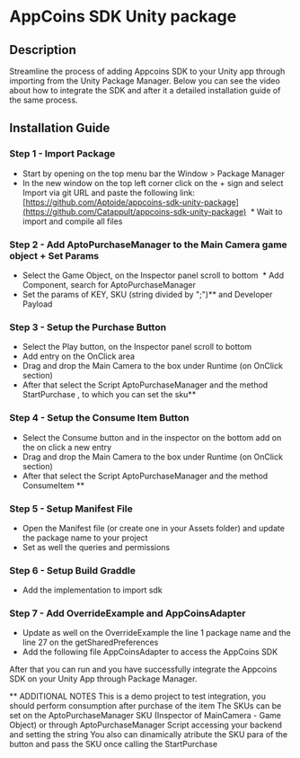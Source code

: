 
# AppCoins SDK Unity package

## Description

Streamline the process of adding Appcoins SDK to your Unity app through importing from the Unity Package Manager. Below you can see the video about how to integrate the SDK and after it a detailed installation guide of the same process.

<!---               
## Video

[![IMAGE ALT TEXT HERE](https://img.youtube.com/vi/m-EZxdb7sUY/0.jpg)](https://www.youtube.com/watch?v=m-EZxdb7sUY)
-->
## Installation Guide

### Step 1 - Import Package
* Start by opening on the top menu bar the Window > Package Manager
* In the new window on the top left corner click on the + sign and select Import via git URL and paste the following link: [https://github.com/Aptoide/appcoins-sdk-unity-package](https://github.com/Catappult/appcoins-sdk-unity-package)
 * Wait to import and compile all files

### Step 2 - Add AptoPurchaseManager to the Main Camera game object + Set Params
* Select the Game Object, on the Inspector panel scroll to bottom
 * Add Component, search for AptoPurchaseManager
* Set the params of KEY, SKU (string divided by ";")** and Developer Payload 

### Step 3 - Setup the Purchase Button 
* Select the Play button, on the Inspector panel scroll to bottom
* Add entry on the OnClick area
* Drag and drop the Main Camera to the box under Runtime (on OnClick section) 
* After that select the Script AptoPurchaseManager and the method StartPurchase , to which you can set the sku**

### Step 4 - Setup the Consume Item Button
* Select the Consume button and in the inspector on the bottom add on the on click a new entry 
* Drag and drop the Main Camera to the box under Runtime (on OnClick section) 
* After that select the Script AptoPurchaseManager and the method ConsumeItem **

### Step 5 - Setup Manifest File
* Open the Manifest file (or create one in your Assets folder) and update the package name to your project 
* Set as well the queries and permissions

### Step 6 - Setup Build Graddle
* Add the implementation to import sdk

### Step 7 - Add OverrideExample and AppCoinsAdapter
* Update as well on the OverrideExample the line 1 package name and the line 27 on the getSharedPreferences
* Add the following file AppCoinsAdapter to access the AppCoins SDK

After that you can run and you have successfully integrate the Appcoins SDK on your Unity App through Package Manager.


** ADDITIONAL NOTES
This is a demo project to test integration, you should perform consumption after purchase of the item
The SKUs can be set on the AptoPurchaseManager SKU (Inspector of MainCamera - Game Object) or through AptoPurchaseManager Script accessing your backend and setting the string
You also can dinamically atribute the SKU para of the button and pass the SKU once calling the StartPurchase


